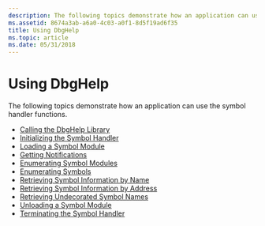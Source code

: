 ```yaml
---
description: The following topics demonstrate how an application can use the symbol handler functions.
ms.assetid: 8674a3ab-a6a0-4c03-a0f1-8d5f19ad6f35
title: Using DbgHelp
ms.topic: article
ms.date: 05/31/2018
---
```


# Using DbgHelp

The following topics demonstrate how an application can use the symbol handler functions.

-   [Calling the DbgHelp Library](calling-the-dbghelp-library.md)
-   [Initializing the Symbol Handler](initializing-the-symbol-handler.md)
-   [Loading a Symbol Module](loading-a-symbol-module.md)
-   [Getting Notifications](getting-notifications.md)
-   [Enumerating Symbol Modules](enumerating-symbol-modules.md)
-   [Enumerating Symbols](enumerating-symbols.md)
-   [Retrieving Symbol Information by Name](retrieving-symbol-information-by-name.md)
-   [Retrieving Symbol Information by Address](retrieving-symbol-information-by-address.md)
-   [Retrieving Undecorated Symbol Names](retrieving-undecorated-symbol-names.md)
-   [Unloading a Symbol Module](unloading-a-symbol-module.md)
-   [Terminating the Symbol Handler](terminating-the-symbol-handler.md)

 

 



